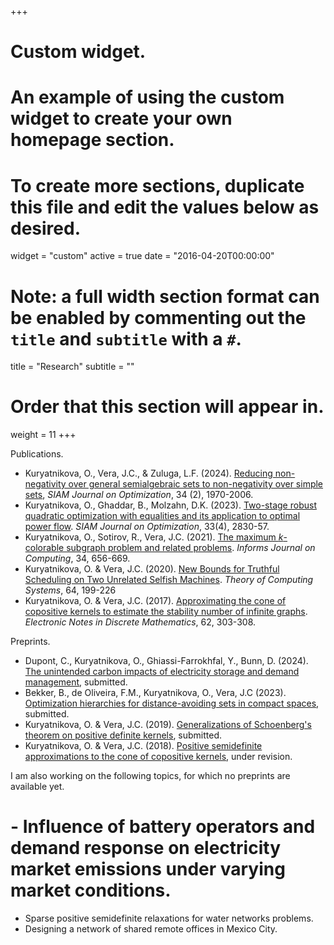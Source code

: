 +++
# Custom widget.
# An example of using the custom widget to create your own homepage section.
# To create more sections, duplicate this file and edit the values below as desired.
widget = "custom"
active = true
date = "2016-04-20T00:00:00"

# Note: a full width section format can be enabled by commenting out the `title` and `subtitle` with a `#`.
title = "Research"
subtitle = ""

# Order that this section will appear in.
weight = 11
+++

Publications.

- Kuryatnikova, O., Vera, J.C., & Zuluga, L.F. (2024). [Reducing non-negativity over general semialgebraic sets to non-negativity over simple sets](https://arxiv.org/pdf/1909.06689.pdf), _SIAM Journal on Optimization_, 34 (2), 1970-2006.
- Kuryatnikova, O., Ghaddar, B., Molzahn, D.K. (2023). [Two-stage robust quadratic optimization with equalities and its application to optimal power flow](https://epubs.siam.org/doi/abs/10.1137/22M1469651?journalCode=sjope8). _SIAM Journal on Optimization_, 33(4), 2830-57.
- Kuryatnikova, O., Sotirov, R., Vera, J.C. (2021). [The maximum _k_-colorable subgraph problem and related problems](https://pubsonline.informs.org/doi/abs/10.1287/ijoc.2021.1086). _Informs Journal on Computing_, 34, 656-669.
- Kuryatnikova, O. & Vera, J.C. (2020). [New Bounds for Truthful Scheduling on Two Unrelated Selfish Machines](https://link.springer.com/article/10.1007/s00224-019-09927-x). _Theory of Computing Systems_, 64, 199-226
- Kuryatnikova, O. & Vera, J.C. (2017). [Approximating the cone of copositive kernels to estimate the stability number of infinite graphs](https://www.sciencedirect.com/science/article/abs/pii/S1571065317302913). _Electronic Notes in Discrete Mathematics_, 62, 303-308.

Preprints.

- Dupont, C., Kuryatnikova, O., Ghiassi-Farrokhfal, Y., Bunn, D. (2024). [The unintended carbon impacts of electricity storage and demand management](https://papers.ssrn.com/sol3/papers.cfm?abstract_id=4947676), submitted.
- Bekker, B., de Oliveira, F.M., Kuryatnikova, O., Vera, J.C (2023). [Optimization hierarchies for distance-avoiding sets in compact spaces](https://arxiv.org/pdf/2304.05429.pdf), submitted.
- Kuryatnikova, O. & Vera, J.C. (2019). [Generalizations of Schoenberg's theorem on positive definite kernels](https://arxiv.org/pdf/1904.02538.pdf), submitted.
- Kuryatnikova, O. & Vera, J.C. (2018). [Positive semidefinite approximations to the cone of copositive kernels](https://arxiv.org/pdf/1812.00274.pdf), under revision.

I am also working on the following topics, for which no preprints are available yet.

# - Influence of battery operators and demand response on electricity market emissions under varying market conditions.
- Sparse positive semidefinite relaxations for water networks problems.
- Designing a network of shared remote offices in Mexico City.
